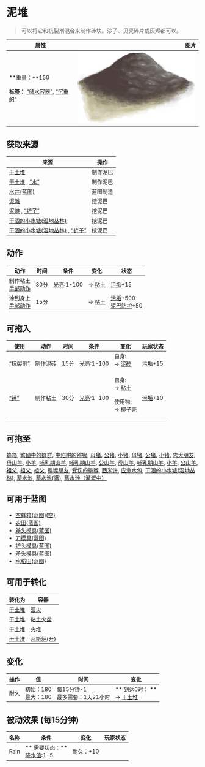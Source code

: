 # 泥堆  
> 可以将它和抗裂剂混合来制作砖块。沙子、贝壳碎片或灰烬都可以。  
  
  属性  |   图片   
 ----  |  ----:   
 **重量：**150<br><br>**标签：**	[“储水容器”](tag_WaterContainer.md), [“沉重的”](tag_Heavy.md)  |  ![](Sprite/Mud.png)   
  
## 获取来源  
来源  |  操作  
----  |  ----  
[干土堆](DirtPile.md)  |  制作泥巴  
[干土堆](DirtPile.md) , [“水”](tag_WaterAny.md)  |  制作泥巴  
[水井(蓝图)](Bp_Well.md)  |  蓝图制造  
[泥滩](MudDeposit.md)  |  挖泥巴  
[泥滩](MudDeposit.md) , [“铲子”](tag_Shovel.md)  |  挖泥巴  
[干涸的小水塘(湿地丛林)](Puddle.md)  |  挖泥巴  
[干涸的小水塘(湿地丛林)](Puddle.md) , [“铲子”](tag_Shovel.md)  |  挖泥巴  
## 动作  
动作  |  时间  |  条件  |  变化  |  状态  
----  |  ----  |  ----  |  ----  |  ----  
制作粘土<br>[手部动作](HandAction.md)  |  30分  |  [光亮](Light.md):1-100  |  → [粘土](Clay.md)<br>  |  [污垢](Filth.md)+15  
涂到身上<br>[手部动作](HandAction.md)  |  15分  |    |  → [粘土](Clay.md)<br>  |  [污垢](Filth.md)+500<br>[泥巴防护](MudProtection.md)+50  
## 可拖入  
使用  |  动作  |  时间  |  条件  |  变化  |  玩家状态  
----  |  ----  |  ----  |  ----  |  ----  |  ----  
[“抗裂剂”](tag_Temper.md)  |  制作泥砖  |  15分  |  [光亮](Light.md):1-100  |  自身:<br>→ [泥砖](MudBrick.md)<br><br>  |  [污垢](Filth.md)+15  
[“锤”](tag_Hammer.md)  |  制作粘土  |  30分  |  [光亮](Light.md):1-100  |  自身:<br>→ [粘土](Clay.md)<br><br>使用物:<br>→ [椰子壳](CoconutShell.md)<br><br>  |  [污垢](Filth.md)+10  
## 可拖至  
[蜂箱](BeeSkep.md), [繁殖中的蜂群](BeeSkepSwarming.md), [中陷阱的猕猴](CageTrapMacaque.md), [母猪](BoarEnclosureFemale.md), [公猪](BoarEnclosureMale.md), [小猪](BoarEnclosurePiglet.md), [母猪](BoarTiedFemale.md), [公猪](BoarTiedMale.md), [小猪](BoarTiedPiglet.md), [忠犬朋友](DogFriend.md), [母山羊](GoatEnclosureFemale.md), [小羊](GoatEnclosureKid.md), [哺乳期山羊](GoatEnclosureLactating.md), [哺乳期山羊](GoatEnclosureLactating.md), [公山羊](GoatEnclosureMale.md), [母山羊](GoatTiedFemale.md), [哺乳期山羊](GoatTiedFemaleLactating.md), [小羊](GoatTiedKid.md), [公山羊](GoatTiedMale.md), [祖父](Grandfather.md), [祖父](Grandfather.md), [祖父](GrandfatherHealthy.md), [猕猴朋友](MacaqueFriend.md), [受伤的猕猴](MacaqueWounded.md), [西米饼](SagoFlatbread.md), [应急水包](WaterRation.md), [干涸的小水塘(湿地丛林)](Puddle.md), [蓄水池](WaterReservoir.md), [蓄水池(满)](WaterReservoirFull.md), [蓄水池（灌溉中）](WaterReservoirIrrigating.md)  
## 可用于蓝图  
- [空蜂箱(蓝图)(空)](Bp_BeeSkepEmpty.md)  
- [农田(蓝图)](Bp_CropPlot.md)  
- [斧头模具(蓝图)](Bp_MoldAxe.md)  
- [刀模具(蓝图)](Bp_MoldKnife.md)  
- [铲头模具(蓝图)](Bp_MoldShovel.md)  
- [矛头模具(蓝图)](Bp_MoldSpear.md)  
- [水稻田(蓝图)](Bp_RicePaddy.md)  
  
  
## 可用于转化  
转化为  |  容器  
----  |  ----  
[干土堆](DirtPile.md)  |  [营火](Campfire.md)  
[干土堆](DirtPile.md)  |  [粘土火盆](ClayFirePit.md)  
[干土堆](DirtPile.md)  |  [火堆](Fire.md)  
[干土堆](DirtPile.md)  |  [瓦斯炉(开)](GasCookerOn.md)  
## 变化   
操作  |  值  |  时间  |  变化  
----  |  ----  |  ----  |  ----  
耐久  |  初始：180<br>最大：180  |  每15分钟-1<br>最多需要：1天21小时  |  ** 到达0时： **<br>→ [干土堆](DirtPile.md)  
## 被动效果 (每15分钟)  
名称  |  条件  |  变化  |  玩家状态  
----  |  ----  |  ----  |  ----  
Rain  |  ** 需要状态：**<br>[降水值](RainValue.md):1-5  |  耐久：+10  |    
